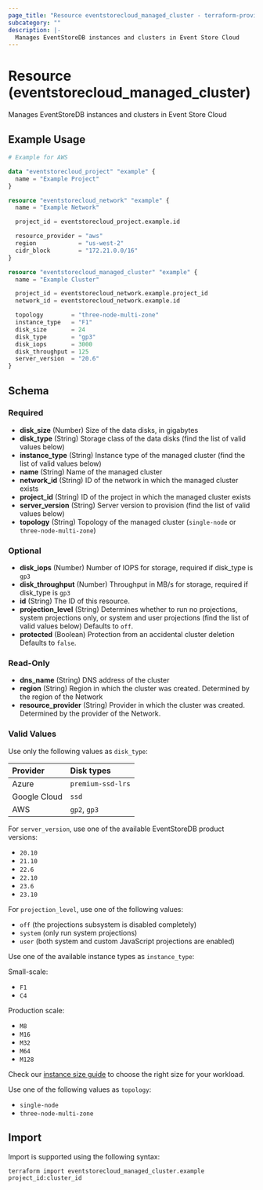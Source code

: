 ```yaml
---
page_title: "Resource eventstorecloud_managed_cluster - terraform-provider-eventstorecloud"
subcategory: ""
description: |-
  Manages EventStoreDB instances and clusters in Event Store Cloud
---
```


# Resource (eventstorecloud_managed_cluster)

Manages EventStoreDB instances and clusters in Event Store Cloud

## Example Usage

```terraform
# Example for AWS

data "eventstorecloud_project" "example" {
  name = "Example Project"
}

resource "eventstorecloud_network" "example" {
  name = "Example Network"

  project_id = eventstorecloud_project.example.id

  resource_provider = "aws"
  region            = "us-west-2"
  cidr_block        = "172.21.0.0/16"
}

resource "eventstorecloud_managed_cluster" "example" {
  name = "Example Cluster"

  project_id = eventstorecloud_network.example.project_id
  network_id = eventstorecloud_network.example.id

  topology        = "three-node-multi-zone"
  instance_type   = "F1"
  disk_size       = 24
  disk_type       = "gp3"
  disk_iops       = 3000
  disk_throughput = 125
  server_version  = "20.6"
}
```

<!-- schema generated by tfplugindocs -->
## Schema

### Required

- **disk_size** (Number) Size of the data disks, in gigabytes
- **disk_type** (String) Storage class of the data disks (find the list of valid values below)
- **instance_type** (String) Instance type of the managed cluster (find the list of valid values below)
- **name** (String) Name of the managed cluster
- **network_id** (String) ID of the network in which the managed cluster exists
- **project_id** (String) ID of the project in which the managed cluster exists
- **server_version** (String) Server version to provision (find the list of valid values below)
- **topology** (String) Topology of the managed cluster (`single-node` or `three-node-multi-zone`)

### Optional

- **disk_iops** (Number) Number of IOPS for storage, required if disk_type is `gp3`
- **disk_throughput** (Number) Throughput in MB/s for storage, required if disk_type is `gp3`
- **id** (String) The ID of this resource.
- **projection_level** (String) Determines whether to run no projections, system projections only, or system and user projections (find the list of valid values below) Defaults to `off`.
- **protected** (Boolean) Protection from an accidental cluster deletion Defaults to `false`.

### Read-Only

- **dns_name** (String) DNS address of the cluster
- **region** (String) Region in which the cluster was created. Determined by the region of the Network
- **resource_provider** (String) Provider in which the cluster was created. Determined by the provider of the Network.

### Valid Values

Use only the following values as `disk_type`:

| Provider | Disk types |
| :------- | :--------- |
| Azure | `premium-ssd-lrs` |
| Google Cloud | `ssd` |
| AWS | `gp2`, `gp3` |

For `server_version`, use one of the available EventStoreDB product versions:
- `20.10`
- `21.10`
- `22.6`
- `22.10`
- `23.6`
- `23.10`

For `projection_level`, use one of the following values:
- `off` (the projections subsystem is disabled completely)
- `system` (only run system projections)
- `user` (both system and custom JavaScript projections are enabled)

Use one of the available instance types as `instance_type`:

Small-scale:
- `F1`
- `C4`

Production scale:
- `M8`
- `M16`
- `M32`
- `M64`
- `M128`

Check our [instance size guide](https://developers.eventstore.com/cloud/provision/cloud-instance-guidance/) to choose the right size for your workload.

Use one of the following values as `topology`:
- `single-node`
- `three-node-multi-zone`

## Import

Import is supported using the following syntax:

```shell
terraform import eventstorecloud_managed_cluster.example project_id:cluster_id
```
